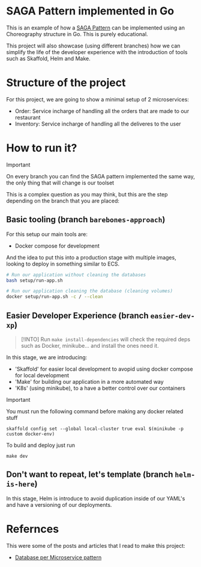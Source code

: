 # SAGA Pattern implemented in Go

This is an example of how a [SAGA Pattern](https://medium.com/cloud-native-daily/microservices-patterns-part-04-saga-pattern-a7f85d8d4aa3) can be implemented using an Choreography structure in Go. This is purely educational.

This project will also showcase (using different branches) how we can simplify the life of the developer experience with the introduction of tools such as Skaffold, Helm and Make.

# Structure of the project
For this project, we are going to show a minimal setup of 2 microservices:
- Order: Service incharge of handling all the orders that are made to our restaurant
- Inventory: Service incharge of handling all the deliveres to the user

# How to run it?
> [!IMPORTANT]
> On every branch you can find the SAGA pattern implemented the same way, the only thing that will change is our toolset

This is a complex question as you may think, but this are the step depending on the branch that you are placed:

## Basic tooling (branch `barebones-approach`)
For this setup our main tools are:
- Docker compose for development

And the idea to put this into a production stage with multiple images, looking to deploy in something similar to ECS.

```bash
# Run our application without cleaning the databases
bash setup/run-app.sh

# Run our application cleaning the database (cleaning volumes)
docker setup/run-app.sh -c / --clean
```

## Easier Developer Experience (branch `easier-dev-xp`)
>[!INTO]
> Run `make install-dependencies` will check the required deps such as Docker, minikube... and install the ones need it.

In this stage, we are introducing:
- 'Skaffold' for easier local development to avopid using docker compose for local development
- 'Make' for building our application in a more automated way
- 'K8s' (using minikube), to a have a better control over our containers

>[!IMPORTANT]
> You must run the following command before making any docker related stuff 

```
skaffold config set --global local-cluster true eval $(minikube -p custom docker-env)
```
To build and deploy just run
```
make dev
```


## Don't want to repeat, let's template (branch `helm-is-here`)

In this stage, Helm is introduce to avoid duplication inside of our YAML's and have a versioning of our deployments.

# Refernces
This were some of the posts and articles that I read to make this project:
- [Database per Microservice pattern](https://microservices.io/patterns/data/database-per-service.html)